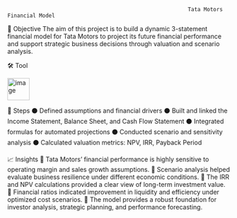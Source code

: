                                                              Tata Motors Financial Model

🎯 Objective
The aim of this project is to build a dynamic 3-statement financial model for Tata Motors to project its future financial performance and support strategic business decisions through valuation and scenario analysis.

🛠 Tool

<img width="50" height="50" alt="image" src="https://github.com/user-attachments/assets/db343fa2-b07a-420d-a92e-8b7e780e0091" />

🧩 Steps
⚫ Defined assumptions and financial drivers
⚫ Built and linked the Income Statement, Balance Sheet, and Cash Flow Statement
⚫ Integrated formulas for automated projections
⚫ Conducted scenario and sensitivity analysis
⚫ Calculated valuation metrics: NPV, IRR, Payback Period

📈 Insights
📍 Tata Motors’ financial performance is highly sensitive to operating margin and sales growth assumptions.
📍 Scenario analysis helped evaluate business resilience under different economic conditions.
📍 The IRR and NPV calculations provided a clear view of long-term investment value.
📍 Financial ratios indicated improvement in liquidity and efficiency under optimized cost scenarios.
📍 The model provides a robust foundation for investor analysis, strategic planning, and performance forecasting.
